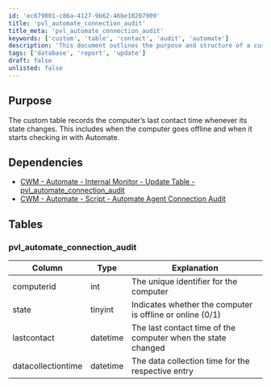 ```yaml
---
id: 'ec679801-c86a-4127-9b62-46be10207909'
title: 'pvl_automate_connection_audit'
title_meta: 'pvl_automate_connection_audit'
keywords: ['custom', 'table', 'contact', 'audit', 'automate']
description: 'This document outlines the purpose and structure of a custom table that records the last contact time of computers in ConnectWise Automate whenever their state changes, including going offline and checking in again.'
tags: ['database', 'report', 'update']
draft: false
unlisted: false
---
```


## Purpose

The custom table records the computer’s last contact time whenever its state changes. This includes when the computer goes offline and when it starts checking in with Automate.

## Dependencies

- [CWM - Automate - Internal Monitor - Update Table - pvl_automate_connection_audit](<../monitors/Update Table - pvl_automate_connection_audit.md>)
- [CWM - Automate - Script - Automate Agent Connection Audit](https://proval.itglue.com/DOC-5078775-18178745)

## Tables

### pvl_automate_connection_audit

| Column             | Type     | Explanation                                           |
|--------------------|----------|------------------------------------------------------|
| computerid         | int      | The unique identifier for the computer               |
| state              | tinyint  | Indicates whether the computer is offline or online (0/1) |
| lastcontact        | datetime | The last contact time of the computer when the state changed |
| datacollectiontime  | datetime | The data collection time for the respective entry    |



